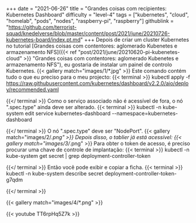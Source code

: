 +++
date = "2021-06-26"
title = "Grandes coisas com recipientes: Kubernetes Dashboard"
difficulty = "level-4"
tags = ["kubernetes", "cloud", "homelab", "pods", "nodes", "raspberry-pi", "raspberry"]
githublink = "https://github.com/terrorist-squad/knedelverse/blob/master/content/post/2021/june/20210726-kubernetes-board/index.pt.md"
+++
Depois de criar um cluster Kubernetes no tutorial [Grandes coisas com contentores: aglomerado Kubenetes e armazenamento NFS]({{< ref "post/2021/june/20210620-pi-kubenetes-cloud" >}} "Grandes coisas com contentores: aglomerado Kubenetes e armazenamento NFS"), eu gostaria de instalar um painel de controlo Kubernetes.
{{< gallery match="images/1/*.jpg" >}}
Este comando contém tudo o que eu preciso para o meu projecto:
{{< terminal >}}
kubectl apply -f https://raw.githubusercontent.com/kubernetes/dashboard/v2.2.0/aio/deploy/recommended.yaml

{{</ terminal >}}
Como o serviço associado não é acessível de fora, o nó ".spec.type" ainda deve ser alterado.
{{< terminal >}}
kubectl -n kube-system edit service kubernetes-dashboard --namespace=kubernetes-dashboard

{{</ terminal >}}
O nó ".spec.type" deve ser "NodePort".
{{< gallery match="images/2/*.png" >}}
Depois disso, o tablier já está acessível:
{{< gallery match="images/3/*.png" >}}
Para obter o token de acesso, é preciso procurar uma chave de controle de implantação:
{{< terminal >}}
kubectl -n kube-system get secret | grep deployment-controller-token

{{</ terminal >}}
Então você pode exibir e copiar a ficha.
{{< terminal >}}
kubectl -n kube-system describe secret deployment-controller-token-g7qdm

{{</ terminal >}}

{{< gallery match="images/4/*.png" >}}

{{< youtube TT6rpHq5Z7k  >}}
